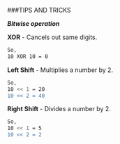 ###TIPS AND TRICKS

***Bitwise operation***

**XOR** - Cancels out same digits. 
```bash
So, 
10 XOR 10 = 0
```

**Left Shift** - Multiplies a number by 2. 
```bash
So, 
10 << 1 = 20
10 << 2 = 40
```
**Right Shift** - Divides a number by 2. 
```bash
So, 
10 << 1 = 5
10 << 2 = 2
```
